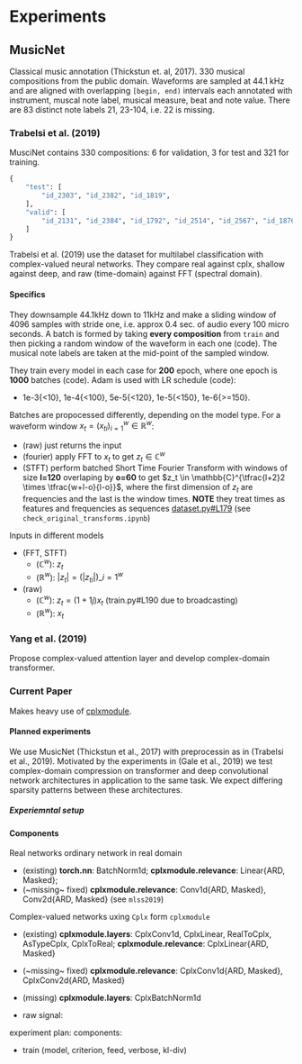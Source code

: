 # Experiments


## MusicNet

Classical music annotation (Thickstun et. al, 2017). 330 musical compositions from the public
domain. Waveforms are sampled at 44.1 kHz and are aligned with overlapping `[begin, end)`
intervals each annotated with instrument, muscal note label, musical measure, beat and note
value. There are 83 distinct note labels 21, 23-104, i.e. 22 is missing.


### Trabelsi et al. (2019)

MusciNet contains 330 compositions: 6 for validation, 3 for test and 321 for training.
```python
{
    "test": [
        "id_2303", "id_2382", "id_1819",
    ],
    "valid": [
        "id_2131", "id_2384", "id_1792", "id_2514", "id_2567", "id_1876",
    ]
}
```

Trabelsi et al. (2019) use the dataset for multilabel classification with complex-valued
neural networks. They compare real against cplx, shallow against deep, and raw (time-domain)
against FFT (spectral domain).

#### Specifics

They downsample 44.1kHz down to 11kHz and make a sliding window of 4096 samples with stride
one, i.e. approx 0.4 sec. of audio every 100 micro seconds. A batch is formed by taking **every
composition** from `train` and then picking a random window of the waveform in each one (code).
The musical note labels are taken at the mid-point of the sampled window.

They train every model in each case for **200** epoch, where one epoch is **1000** batches
(code). Adam is used with LR schedule (code):
* 1e-3{<10}, 1e-4{<100}, 5e-5{<120}, 1e-5{<150}, 1e-6{>=150}.

Batches are propocessed differently, depending on the model type. For a waveform window
$x_t = (x_{ti})_{i=1}^w \in \mathbb{R}^w$:
* (raw) just returns the input
* (fourier) apply FFT to $x_t$ to get $z_t \in \mathbb{C}^w$
* (STFT) perform batched Short Time Fourier Transform with windows of size **l=120**
overlaping by **o=60** to get $z_t \in \mathbb{C}^{\tfrac{l+2}2 \times \tfrac{w+l-o}{l-o}}$,
where the first dimension of $z_t$ are frequencies and the last is the window times.
**NOTE** they treat times as features and frequencies as sequences
[dataset.py#L179](https://github.com/ChihebTrabelsi/deep_complex_networks/blob/master/musicnet/musicnet/dataset.py#L179)
(see `check_original_transforms.ipynb`)

Inputs in different models
* (FFT, STFT)
  * ($\mathbb{C}^w$): $z_t$
  * ($\mathbb{R}^w$): $\lvert z_t \rvert = (\lvert z_{ti} \rvert)\_{i=1}^w$
* (raw)
  * ($\mathbb{C}^w$): $z_t = (1 + 1j) x_t$ (train.py#L190 due to broadcasting)
  * ($\mathbb{R}^w$): $x_t$


### Yang et al. (2019)

Propose complex-valued attention layer and develop complex-domain transformer.


### Current Paper

Makes heavy use of [cplxmodule](https://github.com/ivannz/cplxmodule.git).

#### Planned experiments

We use MusicNet (Thickstun et al., 2017) with preprocessin as in (Trabelsi et al., 2019).
Motivated by the experiments in (Gale et al., 2019) we test complex-domain compression on
transformer and deep convolutional network architectures in application to the same task.
We expect differing sparsity patterns between these architectures.

##### Experiemntal setup

#### Components

Real networks ordinary network in real domain
* (existing) **torch.nn**: BatchNorm1d; **cplxmodule.relevance**: Linear{ARD, Masked};
* (~missing~ fixed) **cplxmodule.relevance**: Conv1d{ARD, Masked}, Conv2d{ARD, Masked} (see `mlss2019`)

Complex-valued networks uxing `Cplx` form `cplxmodule`
* (existing) **cplxmodule.layers**: CplxConv1d, CplxLinear, RealToCplx, AsTypeCplx, CplxToReal;
  **cplxmodule.relevance**: CplxLinear{ARD, Masked}
* (~missing~ fixed) **cplxmodule.relevance**: CplxConv1d{ARD, Masked},  CplxConv2d{ARD, Masked}
* (missing) **cplxmodule.layers**: CplxBatchNorm1d


* raw signal: 

experiment plan:
components:
* train (model, criterion, feed, verbose, kl-div)